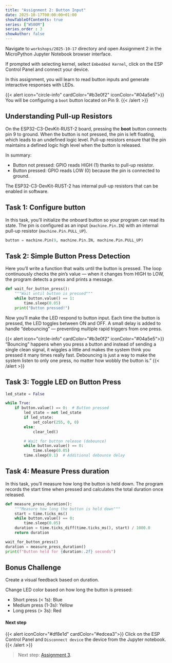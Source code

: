 ```yaml
---
title: "Assignment 2: Button Input"
date: 2025-10-17T00:00:00+01:00
showTableOfContents: true
series: ["WS00M"]
series_order : 3
showAuthor: false
---
```


Navigate to `workshops/2025-10-17` directory and open Assignment 2 in the MicroPython Jupyter Notebook browser interface.

If prompted with selecting kernel, select `Embedded Kernel`, click on the ESP Control Panel and connect your device.

In this assignment, you will learn to read button inputs and generate interactive responses with LEDs.

{{< alert icon="circle-info" cardColor="#b3e0f2" iconColor="#04a5e5">}}
You will be configuring a `boot` button located on Pin 9.
{{< /alert >}}

## Understanding Pull-up Resistors

On the ESP32-C3-DevKit-RUST-2 board, pressing the **boot** button connects pin 9 to ground. When the button is not pressed, the pin is left floating, which leads to an undefined logic level. Pull-up resistors ensure that the pin maintains a defined logic high level when the button is released.

In summary:
* Button not pressed: GPIO reads HIGH (1) thanks to pull-up resistor.
* Button pressed: GPIO reads LOW (0) because the pin is connected to ground.

The ESP32-C3-DevKit-RUST-2 has internal pull-up resistors that can be enabled in software.

## Task 1: Configure button

In this task, you’ll initialize the onboard button so your program can read its state.
The pin is configured as an input (`machine.Pin.IN`) with an internal pull-up resistor (`machine.Pin.PULL_UP`).


```python
button = machine.Pin(9, machine.Pin.IN, machine.Pin.PULL_UP)
```

## Task 2: Simple Button Press Detection

Here you’ll write a function that waits until the button is pressed.
The loop continuously checks the pin’s value — when it changes from HIGH to LOW, the program detects a press and prints a message.

```python
def wait_for_button_press():
    """Wait until button is pressed"""
    while button.value() == 1:
        time.sleep(0.05)
    print("Button pressed!")
```

Now you’ll make the LED respond to button input.
Each time the button is pressed, the LED toggles between ON and OFF.
A small delay is added to handle “debouncing” — preventing multiple rapid triggers from one press.

{{< alert icon="circle-info" cardColor="#b3e0f2" iconColor="#04a5e5">}}
“Bouncing” happens when you press a button and instead of sending a single clean signal, it wiggles a little and makes the system think you pressed it many times really fast. Debouncing is just a way to make the system listen to only one press, no matter how wobbly the button is.”
{{< /alert >}}


## Task 3: Toggle LED on Button Press

```python
led_state = False

while True:
    if button.value() == 0:  # Button pressed
        led_state = not led_state
        if led_state:
            set_color(255, 0, 0)
        else:
            clear_led()

        # Wait for button release (debounce)
        while button.value() == 0:
            time.sleep(0.05)
        time.sleep(0.1)  # Additional debounce delay
```

## Task 4: Measure Press duration

In this task, you’ll measure how long the button is held down.
The program records the start time when pressed and calculates the total duration once released.

```python
def measure_press_duration():
    """Measure how long the button is held down"""
    start = time.ticks_ms()
    while button.value() == 0:
        time.sleep(0.05)
    duration = time.ticks_diff(time.ticks_ms(), start) / 1000.0
    return duration

wait_for_button_press()
duration = measure_press_duration()
print(f"Button held for {duration:.2f} seconds")
```

## Bonus Challenge

Create a visual feedback based on duration.

Change LED color based on how long the button is pressed:
- Short press (< 1s): Blue
- Medium press (1-3s): Yellow
- Long press (> 3s): Red


#### Next step

{{< alert iconColor="#df8e1d" cardColor="#edcea3">}}
Click on the ESP Control Panel and `Disconnect device` the device from the Jupyter notebook.
{{< /alert >}}

> Next step: [Assignment 3](../assignment-3).
